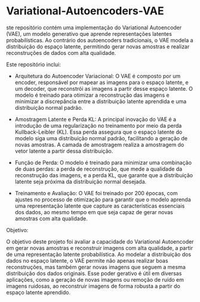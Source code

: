 # Variational-Autoencoders-VAE
ste repositório contém uma implementação do Variational Autoencoder (VAE), um modelo generativo que aprende representações latentes probabilísticas. Ao contrário dos autoencoders tradicionais, o VAE modela a distribuição do espaço latente, permitindo gerar novas amostras e realizar reconstruções de dados com alta qualidade.

Este repositório inclui:

- Arquitetura do Autoencoder Variacional: O VAE é composto por um encoder, responsável por mapear as imagens para o espaço latente, e um decoder, que reconstrói as imagens a partir desse espaço latente. O modelo é treinado para otimizar a reconstrução das imagens e minimizar a discrepância entre a distribuição latente aprendida e uma distribuição normal padrão.

- Amostragem Latente e Perda KL: A principal inovação do VAE é a introdução de uma regularização no treinamento por meio da perda Kullback-Leibler (KL). Essa perda assegura que o espaço latente do modelo siga uma distribuição normal padrão, facilitando a geração de novas amostras. A camada de amostragem realiza a amostragem do vetor latente a partir dessa distribuição.

- Função de Perda: O modelo é treinado para minimizar uma combinação de duas perdas: a perda de reconstrução, que mede a qualidade da reconstrução das imagens, e a perda KL, que garante que a distribuição latente seja próxima da distribuição normal desejada.

- Treinamento e Avaliação: O VAE foi treinado por 200 épocas, com ajustes no processo de otimização para garantir que o modelo aprenda uma representação latente que capture as características essenciais dos dados, ao mesmo tempo em que seja capaz de gerar novas amostras com alta qualidade.

Objetivo:

O objetivo deste projeto foi avaliar a capacidade do Variational Autoencoder em gerar novas amostras e reconstruir imagens com alta qualidade, a partir de uma representação latente probabilística. Ao modelar a distribuição dos dados no espaço latente, o VAE permite não apenas realizar boas reconstruções, mas também gerar novas imagens que seguem a mesma distribuição dos dados originais. Esse poder gerativo é útil em diversas aplicações, como a geração de novas imagens ou remoção de ruído em imagens ruidosas, ao reconstruir imagens de forma robusta a partir do espaço latente aprendido.
